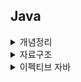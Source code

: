 ## Java

<details>
<summary>개념정리</summary>
  
+ <a href='https://github.com/zzangoobrother/study-organization/blob/main/java/%EC%A0%95%EB%A6%AC/equals%EC%99%80%20hashcode%20%EC%B0%A8%EC%9D%B4.md' target='_blank' >equals와 hashcode 차이</a>
+ <a href='https://github.com/zzangoobrother/study-organization/blob/main/java/%EC%A0%95%EB%A6%AC/%EC%98%A4%EB%B2%84%EB%A1%9C%EB%94%A9%EA%B3%BC%20%EC%98%A4%EB%B2%84%EB%9D%BC%EC%9D%B4%EB%94%A9.md' target='_blank' >오버로딩과 오버라이딩</a>
+ <a href='https://github.com/zzangoobrother/study-organization/blob/main/java/%EC%A0%95%EB%A6%AC/Primitive%ED%83%80%EC%9E%85%2C%20Reference%20%ED%83%80%EC%9E%85.md' target='_blank' >Primitive 타입과 Reference 타입</a>
+ <a href='https://github.com/zzangoobrother/study-organization/blob/main/java/%EC%A0%95%EB%A6%AC/java%20static.md' target='_blank' >static</a>
+ <a href='https://github.com/zzangoobrother/study-organization/blob/main/java/%EC%A0%95%EB%A6%AC/Enum.md' target='_blank' >Enum</a>

</details>

<details>
<summary>자료구조</summary>

+ <a href='https://github.com/zzangoobrother/study-organization/blob/main/java/%EC%9E%90%EB%A3%8C%EA%B5%AC%EC%A1%B0/ArrayList.md#arrayslist' target='_blank' >ArraysList</a>
+ <a href='https://github.com/zzangoobrother/study-organization/blob/main/java/%EC%9E%90%EB%A3%8C%EA%B5%AC%EC%A1%B0/LinkedList.md' target='_blank' >LinkedList</a>
+ <a href='https://github.com/zzangoobrother/study-organization/blob/main/java/자료구조/HashMap.md' target='_blank' >HashMap</a>
+ <a href='https://github.com/zzangoobrother/study-organization/blob/main/java/자료구조/HashSet.md' target='_blank' >HashSet</a>
+ <a href='https://github.com/zzangoobrother/study-organization/blob/main/java/자료구조/LinkedHashMap.md' target='_blank' >LinkedHashMap</a>
+ <a href='https://github.com/zzangoobrother/study-organization/blob/main/java/자료구조/TreeMap.md' target='_blank' >TreeMap</a>
+ <a href='https://github.com/zzangoobrother/study-organization/blob/main/java/자료구조/EnumMap.md' target='_blank' >EnumMap</a>
+ <a href='https://github.com/zzangoobrother/study-organization/blob/main/java/자료구조/PriorityQueue.md' target='_blank' >PriorityQueue</a>
+ <a href='https://github.com/zzangoobrother/study-organization/blob/main/java/자료구조/PriorityQueue와%20TreeMap%20비교.md' target='_blank' >PriorityQueue와 TreeMap 비교</a>

</details>

<details>
<summary>이펙티브 자바</summary>

+ <a href='https://github.com/zzangoobrother/study-organization/blob/main/java/effective%20java/1.%20item%20%EC%A0%95%EC%A0%81%20%ED%8C%A9%ED%84%B0%EB%A6%AC%20%EB%A9%94%EC%84%9C%EB%93%9C%201.md' target='_blank' >1. 생성자 대신 정적 팩터리 메서드를 고려하라</a>
+ <a href='https://github.com/zzangoobrother/study-organization/blob/main/java/effective%20java/2.%20item%20%EC%A0%95%EC%A0%81%20%ED%8C%A9%ED%84%B0%EB%A6%AC%20%EB%A9%94%EC%84%9C%EB%93%9C%202.md' target='_blank' >2. item 정적 팩터리 메서드 2</a>
+ <a href='https://github.com/zzangoobrother/study-organization/blob/main/java/effective%20java/3.%20item%20%EC%A0%95%EC%A0%81%20%ED%8C%A9%ED%84%B0%EB%A6%AC%20%EB%A9%94%EC%84%9C%EB%93%9C%20%EB%8B%A8%EC%A0%90.md' target='_blank' >3. item 정적 팩터리 메서드 단점</a>
+ <a href='https://github.com/zzangoobrother/study-organization/blob/main/java/effective%20java/4.%20item2%20%EC%83%9D%EC%84%B1%EC%9E%90%EC%97%90%20%EB%A7%A4%EA%B0%9C%EB%B3%80%EC%88%98%EA%B0%80%20%EB%A7%8E%EB%8B%A4%EB%A9%B4%20%EB%B9%8C%EB%8D%94%EB%A5%BC%20%EA%B3%A0%EB%A0%A4%ED%95%98%EB%9D%BC.md' target='_blank' >4. item2 생성자에 매개변수가 많다면 빌더를 고려하라</a>
+ <a href='https://github.com/zzangoobrother/study-organization/blob/main/java/effective%20java/5.%20item2%20%EC%83%9D%EC%84%B1%EC%9E%90%EC%97%90%20%EB%A7%A4%EA%B0%9C%EB%B3%80%EC%88%98%EA%B0%80%20%EB%A7%8E%EB%8B%A4%EB%A9%B4%20%EB%B9%8C%EB%8D%94%EB%A5%BC%20%EA%B3%A0%EB%A0%A4%ED%95%98%EB%9D%BC2.md' target='_blank' >5. item2 생성자에 매개변수가 많다면 빌더를 고려하라2</a>
+ <a href='https://github.com/zzangoobrother/study-organization/blob/main/java/effective%20java/6.%20item2%20%EC%83%9D%EC%84%B1%EC%9E%90%EC%97%90%20%EB%A7%A4%EA%B0%9C%EB%B3%80%EC%88%98%EA%B0%80%20%EB%A7%8E%EB%8B%A4%EB%A9%B4%20%EB%B9%8C%EB%8D%94%EB%A5%BC%20%EA%B3%A0%EB%A0%A4%ED%95%98%EB%9D%BC3.md' target='_blank' >6. item2 생성자에 매개변수가 많다면 빌더를 고려하라3</a>
+ <a href='https://github.com/zzangoobrother/study-organization/blob/main/java/effective%20java/7.%20item3%20%EC%83%9D%EC%84%B1%EC%9E%90%EB%82%98%20%EC%97%B4%EA%B1%B0%20%ED%83%80%EC%9E%85%EC%9C%BC%EB%A1%9C%20%EC%8B%B1%EA%B8%80%ED%84%B4%EC%9E%84%EC%9D%84%20%EB%B3%B4%EC%A6%9D%ED%95%98%EB%9D%BC.md' target='_blank' >7. item3 생성자나 열거 타입으로 싱글턴임을 보증하라</a>
+ <a href='https://github.com/zzangoobrother/study-organization/blob/main/java/effective%20java/8.%20item3%20%EC%83%9D%EC%84%B1%EC%9E%90%EB%82%98%20%EC%97%B4%EA%B1%B0%20%ED%83%80%EC%9E%85%EC%9C%BC%EB%A1%9C%20%EC%8B%B1%EA%B8%80%ED%84%B4%EC%9E%84%EC%9D%84%20%EB%B3%B4%EC%A6%9D%ED%95%98%EB%9D%BC2.md' target='_blank' >8. item3 생성자나 열거 타입으로 싱글턴임을 보증하라2</a>
+ <a href='https://github.com/zzangoobrother/study-organization/blob/main/java/effective%20java/9.%20item3%20%EC%83%9D%EC%84%B1%EC%9E%90%EB%82%98%20%EC%97%B4%EA%B1%B0%20%ED%83%80%EC%9E%85%EC%9C%BC%EB%A1%9C%20%EC%8B%B1%EA%B8%80%ED%84%B4%EC%9E%84%EC%9D%84%20%EB%B3%B4%EC%A6%9D%ED%95%98%EB%9D%BC3.md' target='_blank' >9. item3 생성자나 열거 타입으로 싱글턴임을 보증하라3</a>
+ <a href='https://github.com/zzangoobrother/study-organization/blob/main/java/effective%20java/10.%20item4%20%EC%9D%B8%EC%8A%A4%ED%84%B4%EC%8A%A4%ED%99%94%EB%A5%BC%20%EB%A7%89%EC%9C%BC%EB%A0%A4%EA%B1%B0%EB%93%A0%20private%20%EC%83%9D%EC%84%B1%EC%9E%90%EB%A5%BC%20%EC%82%AC%EC%9A%A9%ED%95%98%EB%9D%BC.md' target='_blank' >10. item4 인스턴스화를 막으려거든 private 생성자를 사용하라</a>
+ <a href='https://github.com/zzangoobrother/study-organization/blob/main/java/effective%20java/11.%20item5%20%EC%9E%90%EC%9B%90%EC%9D%84%20%EC%A7%81%EC%A0%91%20%EB%AA%85%EC%8B%9C%ED%95%98%EC%A7%80%20%EB%A7%90%EA%B3%A0%20%EC%9D%98%EC%A1%B4%20%EA%B0%9D%EC%B2%B4%20%EC%A3%BC%EC%9E%85%EC%9D%84%20%EC%82%AC%EC%9A%A9%ED%95%98%EB%9D%BC.md' target='_blank' >11. item5 자원을 직접 명시하지 말고 의존 객체 주입을 사용하라</a>
+ <a href='https://github.com/zzangoobrother/study-organization/blob/main/java/effective%20java/12.%20item6%20%EB%B6%88%ED%95%84%EC%9A%94%ED%95%9C%20%EA%B0%9D%EC%B2%B4%20%EC%83%9D%EC%84%B1%EC%9D%84%20%ED%94%BC%ED%95%98%EB%9D%BC.md' target='_blank' >12. item6 불필요한 객체 생성을 피하라</a>
+ <a href='https://github.com/zzangoobrother/study-organization/blob/main/java/effective%20java/13.%20item7%20%EB%8B%A4%20%EC%93%B4%20%EA%B0%9D%EC%B2%B4%20%EC%B0%B8%EC%A1%B0%EB%A5%BC%20%ED%95%B4%EC%A0%9C%ED%95%98%EB%9D%BC.md' target='_blank' >13. item7 다 쓴 객체 참조를 해제하라</a>
+ <a href='https://github.com/zzangoobrother/study-organization/blob/main/java/effective%20java/14.%20item8%20finalizer%EC%99%80%20cleaner%20%EC%82%AC%EC%9A%A9%EC%9D%84%20%ED%94%BC%ED%95%98%EB%9D%BC.md' target='_blank' >14. item8 finalizer와 cleaner 사용을 피하라</a>
+ <a href='https://github.com/zzangoobrother/study-organization/blob/main/java/effective%20java/15.%20item9%20try-finally%20%EB%B3%B4%EB%8B%A4%20try-with-resources%EB%A5%BC%20%EC%82%AC%EC%9A%A9%ED%95%98%EB%9D%BC.md' target='_blank' >15. item9 try-finally 보다 try-with-resources를 사용하라</a>
+ <a href='https://github.com/zzangoobrother/study-organization/blob/main/java/effective%20java/16.%20item10%20equals%EB%8A%94%20%EC%9D%BC%EB%B0%98%20%EA%B7%9C%EC%95%BD%EC%9D%84%20%EC%A7%80%EC%BC%9C%20%EC%9E%AC%EC%A0%95%EC%9D%98%ED%95%98%EB%9D%BC.md' target='_blank' >16. item10 equals는 일반 규약을 지켜 재정의하라</a>
+ <a href='https://github.com/zzangoobrother/study-organization/blob/main/java/effective%20java/17.%20item11%20equals%EB%A5%BC%20%EC%9E%AC%EC%A0%95%EC%9D%98%ED%95%98%EB%A0%A4%EA%B1%B0%EB%93%A0%20hashCode%EB%8F%84%20%EC%9E%AC%EC%A0%95%EC%9D%98%ED%95%98%EB%9D%BC.md' target='_blank' >17. item11 equals를 재정의하려거든 hashCode도 재정의하라</a>
</details>
